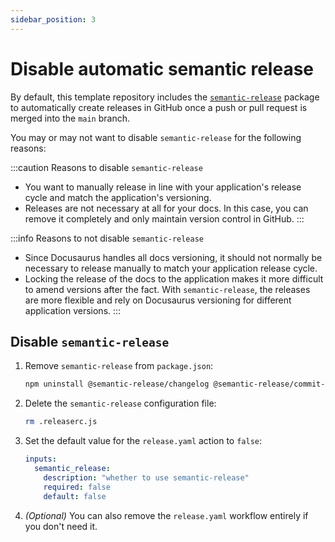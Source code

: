 ```yaml
---
sidebar_position: 3
---
```


# Disable automatic semantic release

By default, this template repository includes the [`semantic-release`](../../create/repo-structure.md#-releasercjs)
package to automatically create releases in GitHub once a push or pull request is merged into the
`main` branch.

You may or may not want to disable `semantic-release` for the following reasons:

:::caution Reasons to disable `semantic-release`
- You want to manually release in line with your application's release cycle and match the application's versioning.
- Releases are not necessary at all for your docs.
  In this case, you can remove it completely and only maintain version control in GitHub.
:::

:::info Reasons to not disable `semantic-release`
- Since Docusaurus handles all docs versioning, it should not normally be necessary to release
  manually to match your application release cycle.
- Locking the release of the docs to the application makes it more difficult to amend versions after
  the fact.
  With `semantic-release`, the releases are more flexible and rely on Docusaurus versioning
  for different application versions.
:::

## Disable `semantic-release`

1. Remove `semantic-release` from `package.json`:

   ```bash
   npm uninstall @semantic-release/changelog @semantic-release/commit-analyzer @semantic-release/git @semantic-release/github @semantic-release/npm @semantic-release/release-notes-generator
   ```

2. Delete the `semantic-release` configuration file:

   ```bash
   rm .releaserc.js
   ```

3. Set the default value for the `release.yaml` action to `false`:

   ```yaml title="release.yaml"
   inputs:
     semantic_release:
       description: "whether to use semantic-release"
       required: false
       default: false
   ```

4. _(Optional)_ You can also remove the `release.yaml` workflow entirely if you don't need it.
